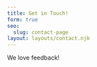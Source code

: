 ```yaml
---
title: Get in Touch!
form: true
seo:
  slug: contact-page
layout: layouts/contact.njk
---
```


We love feedback!
